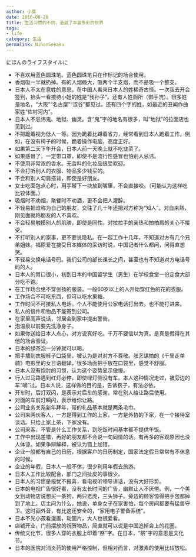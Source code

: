 ```yaml
---
author: 小莫
date: 2016-08-28
title: 生活习惯的不同，造就了丰富多彩的世界
tags:
- life
category: 生活
permalink: NihonSekaku
---
```

にほんのライフスタイルに
<!-- more -->
* 不喜欢用蓝色圆珠笔。蓝色圆珠笔只在作标记的场合使用。
* 香烟吸一半就扔掉。有的人烟瘾大，吸两个半支烟，而不是吸一个整支。
* 日本人不太在意姓的意思。在中国人看来日本人的姓稀奇古怪。一次我去开会签到，抬头一看接待小姐的姓是“我孙子”。还有人姓厕所（御手洗）。很多姓是地名，“大阪”“名古屋”“涩谷”都见过。还有四个字的姓，如最近的丑闻作曲家姓“佐村河内”。
* 日本人不忌讳鬼、地狱、幽灵。含“鬼”字的地名有很多，叫“地狱”的拉面店也见到过。
* 不把跪着视为低人一等。因为跪着比蹲着省力，经常看到日本人跪着工作。例如，在没有椅子的时候，跪着操作电脑，高度正好。
* 如果第二天下午开会，日本人前一天晚上就不吃韭菜了。
* 如果感冒了，一定带口罩，即使不是流行性感冒也怕别人忌讳。
* 不使用非常浓的香水。无香料的化妆品很受欢迎。
* 不会打听别人的衣服、物品多少钱买的。
* 不会和别人勾肩搭背，即使是好朋友。
* 女士吃面包点心时，用手掰下一块放到嘴里，不会直接咬。（可能认为这样吃比较体面。）
* 吸烟时不劝烟，聚餐时不劝酒，更不会把人灌醉。
* 不轻易把谁称为自己的朋友，交往了几十年还把对方称为“知人”。对自来熟，刚见面就称朋友的人不喜欢。
* 不会轻易触摸别人的肌肤，即使是同性。对拉拉手的亲热和拍拍肩的关心不接受。
* 不打听别人的家事，更不要说隐私。在一起工作十几年，不知道对方有几个兄弟姐妹。福原爱在接受日本媒体的采访时说，中国记者什么都问，问得直想哭。
* 不轻易交换电话号码。我们公司的部长课长之间，甚至也有不知道对方电话号码的人。
* 日本人的胃口很小，初到日本的中国留学生（男生）在学校食堂一份定食大部分吃不饱。
* 在工作场合绝不穿张扬的服装。一般60岁以上的人开始穿红色的花的衣服。
* 工作场合不可吃东西，但可以吃水果糖。
* 工作时间不可接私人电话。个人不能使用公家电话打出去，也不能打进来。
* 私人的信件和物品不能寄到公司。
* 在家里高声说话，邻居会到家中提出警告。
* 泡温泉以前要先洗净身子。
* 如果你送给日本人点心，对方说真好吃。千万不要信以为真。是真是假得在其他的场合验证。
* 日本的绿茶泡一分钟就可以喝。
* 把手插到衣服裤子口袋里，被认为是对对方不尊敬。张艺谋拍的《千里走单骑》电影里的女日语翻译，很多场面把手放在口袋里，感觉不舒服。
* 日本人没有抱肘的习惯，认为这个姿势显示傲慢。
* 行人过马路遇到红灯必停，即使绿灯侧没有车。本人这种情况走过，被旁边的车“嘀”过。日本人说，这样做的目的是，告诉孩子，有法必依。
* 开车时，后灯双闪，是表示对后车的感谢。常在别人给让路后使用。
* 对面的车前灯瞬闪，表示给你让路。
* 公司业务关系新年拜年，带的礼品基本就是两条毛巾。
* 公司来两伙客人，一方是得到工作的上家，一方是外协的下家，在一个接待室谈话。只给上家上茶，下家没有。
* 公司来客，不管是什么工作关系，到吃饭时间基本都不提供午饭。
* 工作中出现差错，再好的朋友都不会说一句同情的话。有再多的客观原因也没人体谅。如果争辩解释，被认为错上加错。
* 企业一般都有自己的日历，根据客户的日历制定，国家法定假日常常有不休息的时候。
* 企业的年假，日本人一般不休，很少利用年假去旅游。
* 日本人工作比较配合，部门之间扯皮的事很少。
* 日本人的习惯是报忧不报喜，看电视听领导讲话，没有大好形势。
* 日本的电视广告很好看，没有太长时间的广告，幽默让人不厌倦。例，一个美女到动物店说想买一条狗，两只老虎，三头狮子。旁边的顾客惊得把手包都掉到了地上。店主问为什么，她说，单身女子在家害怕，每个房间都要有猛兽守卫。这时画外音，有比这还安全的，“家用电子警备系统”。
* 日本不光小孩看漫画，动画片，大人也很爱看。
* 店铺开业，门前摆放的祝贺物品，简直就可以说是中国追悼会上的花圈。
* 传统文化节，很多人穿的衣服上印着“祭”字。在日本，“祭”字的意思是文化节。
* 日本的医院对消炎药的使用严格控制，但相对而言，对激素的使用比较放松。

